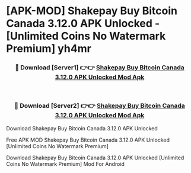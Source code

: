 # [APK-MOD] Shakepay  Buy Bitcoin Canada 3.12.0 APK Unlocked - [Unlimited Coins No Watermark Premium] yh4mr



<div align="center">
<h3>🔴 Download [Server1] 👉👉 <a href="https://momento.my/?title=Shakepay__Buy_Bitcoin_Canada_3.12.0_APK_Unlocked">Shakepay  Buy Bitcoin Canada 3.12.0 APK Unlocked Mod Apk</a></h3><br>

<h3>🔴 Download [Server2] 👉👉 <a href="https://momento.my/?title=Shakepay__Buy_Bitcoin_Canada_3.12.0_APK_Unlocked">Shakepay  Buy Bitcoin Canada 3.12.0 APK Unlocked Mod Apk</a></h3>
</div>



Download Shakepay  Buy Bitcoin Canada 3.12.0 APK Unlocked 

Free APK MOD Shakepay  Buy Bitcoin Canada 3.12.0 APK Unlocked [Unlimited Coins No Watermark Premium]

Download Shakepay  Buy Bitcoin Canada 3.12.0 APK Unlocked [Unlimited Coins No Watermark Premium] Mod For Android
